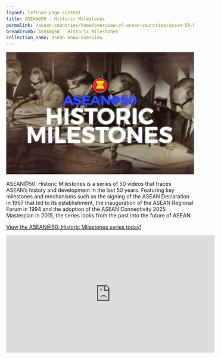 ```yaml
---
layout: leftnav-page-content
title: ASEAN@50 - Historic Milestones
permalink: /asean-countries/know/overview-of-asean-countries/asean-50-historic-milestones/
breadcrumb: ASEAN@50 - Historic Milestones
collection_name: asean-know-overview
---
```


<img src="\images\asean-countries\asean-50.jpg" alt="ASEAN snapshot banner" style="width:800px;" />

ASEAN@50: Historic Milestones is a series of 50 videos that traces ASEAN’s history and development in the last 50 years. Featuring key milestones and mechanisms such as the signing of the ASEAN Declaration in 1967 that led to its establishment, the inauguration of the ASEAN Regional Forum in 1994 and the adoption of the ASEAN Connectivity 2025  Masterplan in 2015, the series looks from the past into the future of ASEAN. 

[View the ASEAN@50: Historic Milestones series today!](https://www.youtube.com/playlist?list=PL8iW4pSvDCw4DaQqnEOO0hL5vD8BFxsEu)

<div class="bp-youtube">
<iframe width="560" height="315" src="https://www.youtube.com/embed/videoseries?list=PL8iW4pSvDCw4DaQqnEOO0hL5vD8BFxsEu" frameborder="0" allow="accelerometer; autoplay; encrypted-media; gyroscope; picture-in-picture" allowfullscreen></iframe>
</div>